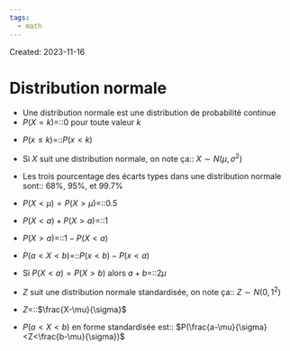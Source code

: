 ```yaml
---
tags:
  - math
---
```

Created: 2023-11-16

# Distribution normale
- Une distribution normale est une distribution de probabilité continue
- $P(X =k)$=::0 pour toute valeur $k$
<!--SR:!2024-04-22,55,230-->
- $P(x\leq k)$=::$P(x<k)$
<!--SR:!2024-04-02,82,250-->
- Si $X$ suit une distribution normale, on note ça:: $X\sim N(\mu,\sigma^{2})$
<!--SR:!2024-05-22,85,210-->
- Les trois pourcentage des écarts types dans une distribution normale sont:: 68%, 95%, et 99.7%
<!--SR:!2024-05-07,104,250-->
- $P(X <\mu) =P(X >\mu)$=::$0.5$
<!--SR:!2024-04-26,97,250-->
- $P(X<a)+P(X>a)$=::$1$
<!--SR:!2024-05-13,109,250-->
- $P(X>a)$=::$1-P(X<a)$
<!--SR:!2024-03-28,59,230-->
- $P(a<X<b)$=::$P(x<b)-P(x<a)$
<!--SR:!2024-05-31,107,230-->
- Si $P(X<a)=P(X>b)$ alors $a+b=$::$2\mu$
<!--SR:!2024-03-28,40,241-->
- $Z$ suit une distribution normale standardisée, on note ça:: $Z\sim N(0,1^{2})$
<!--SR:!2024-06-01,86,230-->
- $Z$=::$\frac{X-\mu}{\sigma}$
<!--SR:!2024-04-06,29,170-->
- $P(a<X<b)$ en forme standardisée est:: $P(\frac{a-\mu}{\sigma}<Z<\frac{b-\mu}{\sigma})$
<!--SR:!2024-05-04,102,250-->